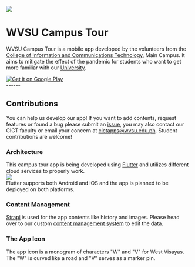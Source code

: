 <img src="app_icon.svg"/>

# WVSU Campus Tour

WVSU Campus Tour is a mobile app developed by the volunteers from the [College of Information and Communications Technology](https://cictwvsu.com/), Main Campus. It aims to mitigate the effect of the pandemic for students who want to get more familiar with our [University](https://wvsu.edu.ph).

<div style="max-width: 250px; height: auto">
<a href='https://play.google.com/store/apps/details?id=com.cictapps.wvsu_tour_app&pcampaignid=pcampaignidMKT-Other-global-all-co-prtnr-py-PartBadge-Mar2515-1'><img alt='Get it on Google Play' src='https://play.google.com/intl/en_us/badges/static/images/badges/en_badge_web_generic.png'/></a>

</div>
------

## Contributions

You can help us develop our app! If you want to add contents, request features or found a bug please submit an [issue](https://github.com/wvsu-cict-code/wvsu-tour-app/issues), you may also contact our CICT faculty or email your concern at cictapps@wvsu.edu.ph. Student contributions are welcome!

### Architecture

This campus tour app is being developed using [Flutter](https://flutter.dev/) and utilizes different cloud services to properly work.
<br />
<img src="arch.svg"/>
<br />
Flutter supports both Android and iOS and the app is planned to be deployed on both platforms.

### Content Management

[Strapi](https://strapi.io/) is used for the app contents like history and images. Please head over to our custom [content management system](http://128.199.253.64:1337/) to edit the data.	



### The App Icon

The app icon is a monogram of characters "W" and "V" for West Visayas. The "W" is curved like a road and "V" serves as a marker pin.
